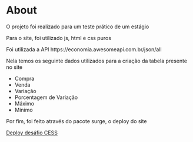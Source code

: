 <h1> About </h1>
<p> O projeto foi realizado para um teste prático de um estágio </p>
<p> Para o site, foi utilizado js, html e css puros </p>

<p> Foi utilizada a API https://economia.awesomeapi.com.br/json/all</p>

<p> Nela temos os seguinte dados utilizados para a criação da tabela presente no site </p>

<ul>
  <li> Compra</li>
  <li> Venda</li>
  <li> Variação</li>
  <li> Porcentagem de Variação</li>
  <li> Máximo</li>
  <li> Mínimo</li>
</ul>

<p>Por fim, foi feito através do pacote surge, o deploy do site</p>

 <a href="https://desafiocess.surge.sh/" target="_blank">Deploy desáfio CESS</a>

